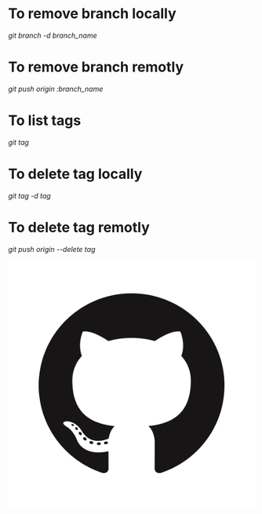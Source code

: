 # To remove branch locally
*git branch -d branch_name*


# To remove branch remotly
*git push origin :branch_name*


# To list tags
*git tag*

# To delete tag locally
*git tag -d tag*



# To delete tag remotly
*git push origin --delete tag*


![alt text](https://github.com/EsraaSabry/version-control/blob/master/GitHub-Mark.png?raw=true)